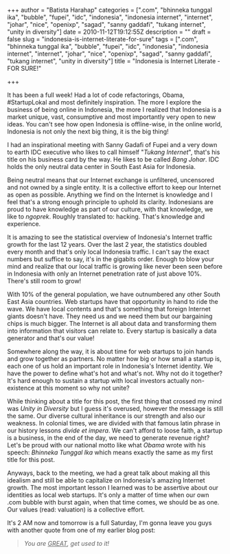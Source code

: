 +++
author = "Batista Harahap"
categories = [".com", "bhinneka tunggal ika", "bubble", "fupei", "idc", "indonesia", "indonesia internet", "internet", "johar", "nice", "openixp", "sagad", "sanny gaddafi", "tukang internet", "unity in diversity"]
date = 2010-11-12T19:12:55Z
description = ""
draft = false
slug = "indonesia-is-internet-literate-for-sure"
tags = [".com", "bhinneka tunggal ika", "bubble", "fupei", "idc", "indonesia", "indonesia internet", "internet", "johar", "nice", "openixp", "sagad", "sanny gaddafi", "tukang internet", "unity in diversity"]
title = "Indonesia is Internet Literate - FOR SURE!"

+++


It has been a full week! Had a lot of code refactorings, Obama, #StartupLokal and most definitely inspiration. The more I explore the business of being online in Indonesia, the more I realized that Indonesia is a market unique, vast, consumptive and most importantly very open to new ideas. You can't see how open Indonesia is offline-wise, in the online world, Indonesia is not only the next big thing, it is the big thing!

I had an inspirational meeting with Sanny Gadafi of Fupei and a very down to earth IDC executive who likes to call himself "<em>Tukang Internet</em>", that's his title on his business card by the way. He likes to be called <em>Bang Johar</em>. IDC holds the only neutral data center in South East Asia for Indonesia.

Being neutral means that our Internet exchange is unfiltered, uncensored and not owned by a single entity. It is a collective effort to keep our Internet as open as possible. Anything we find on the Internet is knowledge and I feel that's a strong enough principle to uphold its clarity. Indonesians are proud to have knowledge as part of our culture, with that knowledge, we like to <em>ngoprek</em>. Roughly translated to: hacking. That's knowledge and experience.

It is amazing to see the statistical overview of Indonesia's Internet traffic growth for the last 12 years. Over the last 2 year, the statistics doubled every month and that's only local Indonesia traffic. I can't say the exact numbers but suffice to say, it's in the gigabits order. Enough to blow your mind and realize that our local traffic is growing like never been seen before in Indonesia with only an Internet penetration rate of just above 10%. There's still room to grow!

With 10% of the general population, we have outnumbered any other South East Asia countries. Web startups have that opportunity in hand to ride the wave. We have local contents and that's something that foreign Internet giants doesn't have. They need us and we need them but our bargaining chips is much bigger. The Internet is all about data and transforming them into information that visitors can relate to. Every startup is basically a data generator and that's our value!

Somewhere along the way, it is about time for web startups to join hands and grow together as partners. No matter how big or how small a startup is, each one of us hold an important role in Indonesia's Internet identity. We have the power to define what's hot and what's not. Why not do it together? It's hard enough to sustain a startup with local investors actually non-existence at this moment so why not unite?

While thinking about a title for this post, the first thing that crossed my mind was <em>Unity in Diversity</em> but I guess it's overused, however the message is still the same. Our diverse cultural inheritance is our strength and also our weakness. In colonial times, we are divided with that famous latin phrase in our history lessons <em>divide et impera</em>. We can't afford to loose faith, a startup is a business, in the end of the day, we need to generate revenue right? Let's be proud with our national motto like what <em>Obama</em> wrote with his speech: <em>Bhinneka Tunggal Ika</em> which means exactly the same as my first title for this post.

Anyways, back to the meeting, we had a great talk about making all this idealism and still be able to capitalize on Indonesia's amazing Internet growth. The most important lesson I learned was to be assertive about our identities as local web startups. It's only a matter of time when our own .com bubble with burst again, when that time comes, we should be as one. Our values (read: valuation) is a collective effort.

It's 2 AM now and tomorrow is a full Saturday, I'm gonna leave you guys with another quote from one of my earlier blog post:
<blockquote><em>You are <span style="text-decoration: underline;">GREAT</span>, get used to it!</em></blockquote>